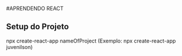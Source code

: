 #APRENDENDO REACT

## Setup do Projeto

npx create-react-app nameOfProject (Exemplo: npx create-react-app juvenilson)